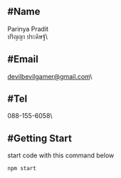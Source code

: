#Name
---
Parinya Pradit\
ปริญญา  ประดิษฐ์\

#Email
---
devilbevilgamer@gmail.com\

#Tel
---
088-155-6058\

#Getting Start
---
start code with this command below
```
npm start
```
